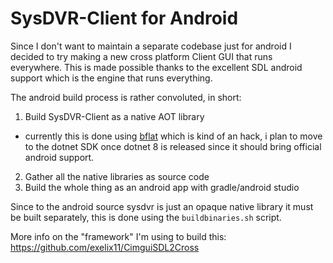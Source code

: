 # SysDVR-Client for Android

Since I don't want to maintain a separate codebase just for android I decided to try making a new cross platform Client GUI that runs everywhere. This is made possible thanks to the excellent SDL android support which is the engine that runs everything.

The android build process is rather convoluted, in short:
1) Build SysDVR-Client as a native AOT library
  - currently this is done using [bflat](https://github.com/bflattened/bflat) which is kind of an hack, i plan to move to the dotnet SDK once dotnet 8 is released since it should bring official android support.
2) Gather all the native libraries as source code
3) Build the whole thing as an android app with gradle/android studio

Since to the android source sysdvr is just an opaque native library it must be built separately, this is done using the `buildbinaries.sh` script.

More info on the "framework" I'm using to build this: https://github.com/exelix11/CimguiSDL2Cross
